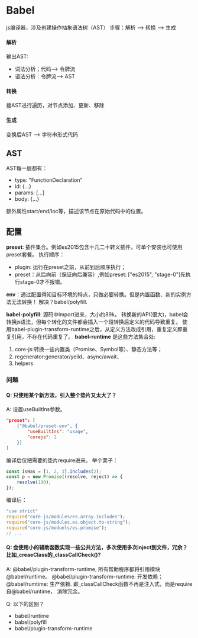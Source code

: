 # Babel
js编译器，涉及创建操作抽象语法树（AST）
步骤：解析 ——> 转换 ——> 生成

#### 解析
输出AST:
* 词法分析；代码——> 令牌流
* 语法分析：令牌流——> AST

#### 转换
接AST进行遍历，对节点添加、更新、移除

#### 生成
变换后AST ——> 字符串形式代码

## AST
AST每一层都有：
* type: "FunctionDeclaration"
* id: {...}
* params: [...]
* body: {...}

额外属性start/end/loc等，描述该节点在原始代码中的位置。

## 配置
**preset**: 插件集合。例如es2015包含十几二十转义插件，可单个安装也可使用preset套餐。
执行顺序：
* plugin: 运行在preset之前，从前到后顺序执行；
* preset：从后向前（保证向后兼容）,例如preset: ["es2015", "stage-0"]先执行stage-0才不报错。

**env**：通过配置得知目标环境的特点，只做必要转换。但是内置函数、新的实例方法无法转换！
解决？babel/polyfill.

**babel-polyfill**: 源码中import进来，大小约89k。
转换新的API(很大)，babel会转换js语法，但每个转化的文件都会插入一个段转换后定义的代码导致重复。
使用babel-plugin-transform-runtime之后，从定义方法改成引用，重复定义即重复引用，不存在代码重复了。
**babel-runtime** 是这些方法集合处:
1. core-js:转换一些内置类（Promise、Symbol等）、静态方法等；
2. regenerator:generator/yeild、async/await、
3. helpers



### 问题
#### Q: 只使用某个新方法，引入整个垫片又太大了？
A: 设置useBuiltIns参数。
```json
"preset": [
    ["@babel/preset-env", {
        "useBuiltIns": "usage",
        "corejs": 2
    }]
]
```
编译后仅把需要的垫片require进来。
举个栗子：

```js
const isHas = [1, 2, 3].includes(2);
const p = new Promise((resolve, reject) => {
    resolve(100);
});
```

编译后：
```js
"use strict"
require("core-js/modules/es.array.includes");
require("core-js/modules.es.object.to-string");
require("core-js/moduels/es.promise");
// ...
```


#### Q: 会使用小的辅助函数实现一些公共方法，多次使用多次inject到文件，冗余？比如_creaeClass的_classCallCheck()?
A: @babel/plugin-transform-runtime, 所有帮助程序都将引用模块@babel/runtime。
@babel/plugin-transform-runtime: 开发依赖；
@babel/rumtime: 生产依赖.
即_classCallCheck函数不再是注入式，而是require自@babel/runtime， 消除冗余。


Q: 以下的区别？
* babel/runtime
* babel/polyfill
* babel/plugin-transform-runtime

